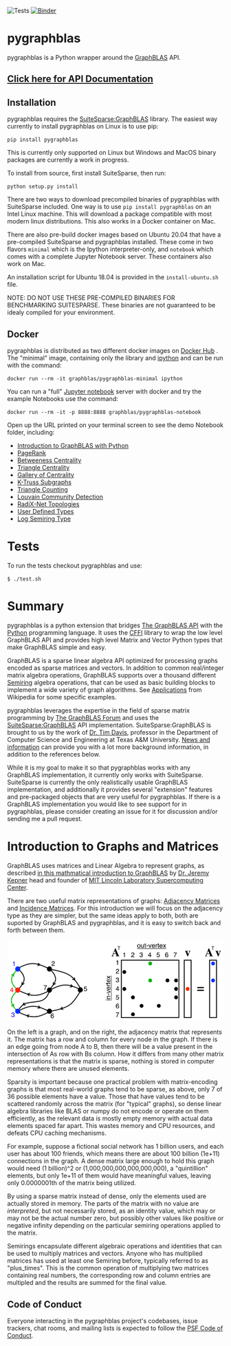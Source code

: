 ![Tests](https://github.com/Graphegon/pygraphblas/workflows/Tests/badge.svg)
[![Binder](https://mybinder.org/badge_logo.svg)](https://mybinder.org/v2/gh/Graphegon/pygraphblas/v4.0.3?filepath=pygraphblas%2Fdemo%2FIntroduction-to-GraphBLAS-with-Python.ipynb)
<br />
# pygraphblas

pygraphblas is a Python wrapper around the
[GraphBLAS](http://graphblas.org) API.

## [Click here for API Documentation](https://graphegon.github.io/pygraphblas/pygraphblas/index.html)

## Installation

pygraphblas requires the
[SuiteSparse:GraphBLAS](http://faculty.cse.tamu.edu/davis/GraphBLAS.html)
library.  The easiest way currently to install pygraphblas on Linux is
to use pip:

    pip install pygraphblas

This is currently only supported on Linux but Windows and MacOS binary
packages are currently a work in progress.

To install from source, first install SuiteSparse, then run:

    python setup.py install
  
There are two ways to download precompiled binaries of pygraphblas
with SuiteSparse included.  One way is to use `pip install
pygraphblas` on an Intel Linux machine.  This will download a package
compatible with most modern linux distributions.  This also works in a
Docker container on Mac.

There are also pre-build docker images based on Ubuntu 20.04 that have
a pre-compiled SuiteSparse and pygraphblas installed.  These come in
two flavors `minimal` which is the Ipython interpreter-only, and
`notebook` which comes with a complete Jupyter Notebook server.  These
containers also work on Mac.

An installation script for Ubuntu 18.04 is provided in the
`install-ubuntu.sh` file.

NOTE: DO NOT USE THESE PRE-COMPILED BINARIES FOR BENCHMARKING
SUITESPARSE.  These binaries are not guaranteed to be idealy compiled
for your environment.

## Docker 

pygraphblas is distributed as two different docker images on [Docker
Hub](https://cloud.docker.com/repository/docker/pygraphblas/pygraphblas/general)
.  The "minimal" image, containing only the library and
[ipython](https://ipython.org/) and can be run with the command:

    docker run --rm -it graphblas/pygraphblas-minimal ipython

You can run a "full" [Jupyter notebook](https://jupyter.org/) server
with docker and try the example Notebooks use the command:

    docker run --rm -it -p 8888:8888 graphblas/pygraphblas-notebook

Open up the URL printed on your terminal screen to see the demo
Notebook folder, including:

 - [Introduction to GraphBLAS with Python](./demo/Introduction-to-GraphBLAS-with-Python.ipynb)
 - [PageRank](./demo/PageRank.ipynb)
 - [Betweeness Centrality](./demo/BetweenessCentrality.ipynb)
 - [Triangle Centrality](./demo/TriangleCentrality.ipynb)
 - [Gallery of Centrality](./demo/Centrality.ipynb)
 - [K-Truss Subgraphs](./demo/K-Truss.ipynb)
 - [Triangle Counting](./demo/Triangle-Counting.ipynb)
 - [Louvain Community Detection](./demo/Louvain.ipynb)
 - [RadiX-Net Topologies](./demo/RadiX-Net-with-pygraphblas.ipynb)
 - [User Defined Types](./demo/User-Defined-Types.ipynb)
 - [Log Semiring Type](./demo/Log-Semiring.ipynb)

# Tests

To run the tests checkout pygraphblas and use:

    $ ./test.sh

# Summary

pygraphblas is a python extension that bridges [The GraphBLAS
API](http://graphblas.org) with the [Python](https://python.org)
programming language.  It uses the
[CFFI](https://cffi.readthedocs.io/en/latest/) library to wrap the low
level GraphBLAS API and provides high level Matrix and Vector Python
types that make GraphBLAS simple and easy.

GraphBLAS is a sparse linear algebra API optimized for processing
graphs encoded as sparse matrices and vectors.  In addition to common
real/integer matrix algebra operations, GraphBLAS supports over a
thousand different [Semiring](https://en.wikipedia.org/wiki/Semiring)
algebra operations, that can be used as basic building blocks to
implement a wide variety of graph algorithms. See
[Applications](https://en.wikipedia.org/wiki/Semiring#Applications)
from Wikipedia for some specific examples.

pygraphblas leverages the expertise in the field of sparse matrix
programming by [The GraphBLAS Forum](http://graphblas.org) and uses
the
[SuiteSparse:GraphBLAS](http://faculty.cse.tamu.edu/davis/GraphBLAS.html)
API implementation. SuiteSparse:GraphBLAS is brought to us by the work
of [Dr. Tim Davis](http://faculty.cse.tamu.edu/davis/welcome.html),
professor in the Department of Computer Science and Engineering at
Texas A&M University.  [News and
information](http://faculty.cse.tamu.edu/davis/news.html) can provide
you with a lot more background information, in addition to the
references below.

While it is my goal to make it so that pygraphblas works with any
GraphBLAS implementation, it currently only works with SuiteSparse.
SuiteSparse is currently the only realistically usable GraphBLAS
implementation, and additionally it provides several "extension"
features and pre-packaged objects that are very useful for
pygraphblas.  If there is a GraphBLAS implementation you would like to
see support for in pygraphblas, please consider creating an issue for
it for discussion and/or sending me a pull request.

# Introduction to Graphs and Matrices

GraphBLAS uses matrices and Linear Algebra to represent graphs, as
described [in this mathmatical introduction to
GraphBLAS](http://www.mit.edu/~kepner/GraphBLAS/GraphBLAS-Math-release.pdf)
by [Dr. Jeremy Kepner](http://www.mit.edu/~kepner/) head and founder
of [MIT Lincoln Laboratory Supercomputing
Center](http://news.mit.edu/2016/lincoln-laboratory-establishes-supercomputing-center-0511).

There are two useful matrix representations of graphs: [Adjacency
Matrices](https://en.wikipedia.org/wiki/Adjacency_matrix) and
[Incidence Matrices](https://en.wikipedia.org/wiki/Incidence_matrix).
For this introduction we will focus on the adjacency type as they are
simpler, but the same ideas apply to both, both are suported by
GraphBLAS and pygraphblas, and it is easy to switch back and forth
between them.

![An example graph and adjacency matrix](./docs/imgs/AdjacencyMatrixBFS.png)

On the left is a graph, and on the right, the adjacency matrix that
represents it. The matrix has a row and column for every node in the
graph.  If there is an edge going from node A to B, then there will be
a value present in the intersection of As row with Bs column.  How it
differs from many other matrix representations is that the matrix is
sparse, nothing is stored in computer memory where there are unused
elements.

Sparsity is important because one practical problem with
matrix-encoding graphs is that most real-world graphs tend to be
sparse, as above, only 7 of 36 possible elements have a value. Those
that have values tend to be scattered randomly across the matrix
(for "typical" graphs), so dense linear algebra libraries like BLAS or
numpy do not encode or operate on them efficiently, as the relevant
data is mostly empty memory with actual data elements spaced far
apart.  This wastes memory and CPU resources, and defeats CPU caching
mechanisms.

For example, suppose a fictional social network has 1 billion users,
and each user has about 100 friends, which means there are about 100
billion (1e+11) connections in the graph.  A dense matrix large enough
to hold this graph would need (1 billion)^2 or
(1,000,000,000,000,000,000), a "quintillion" elements, but only 1e+11
of them would have meaningful values, leaving only 0.0000001th of the
matrix being utilized.

By using a sparse matrix instead of dense, only the elements used are
actually stored in memory. The parts of the matrix with no value are
*interpreted*, but not necessarily stored, as an identity value, which
may or may not be the actual number zero, but possibly other values
like positive or negative infinity depending on the particular
semiring operations applied to the matrix.

Semirings encapsulate different algebraic operations and identities
that can be used to multiply matrices and vectors.  Anyone who has
multiplied matrices has used at least one Semiring before, typically
referred to as "plus_times".  This is the common operation of
multiplying two matrices containing real numbers, the corresponding row
and column entries are multipled and the results are summed for the
final value.

## Code of Conduct

Everyone interacting in the pygraphblas project's codebases, issue
trackers, chat rooms, and mailing lists is expected to follow the [PSF
Code of Conduct](https://www.python.org/psf/conduct/).
